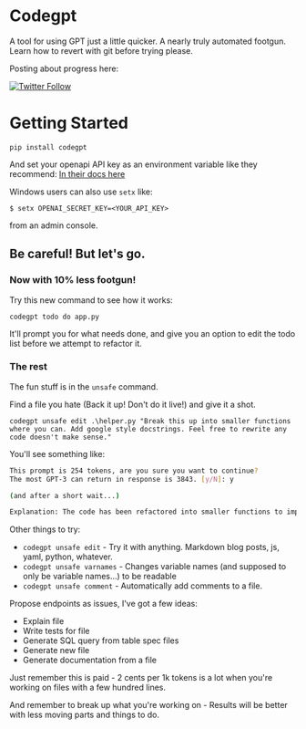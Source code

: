 # Codegpt

A tool for using GPT just a little quicker. A nearly truly automated footgun. Learn how to revert with git before trying please.

Posting about progress here:

[![Twitter Follow](https://img.shields.io/twitter/follow/_JohnPartee?style=social)](https://twitter.com/_JohnPartee)

# Getting Started

`pip install codegpt`

And set your openapi API key as an environment variable like they recommend:
[In their docs here](https://help.openai.com/en/articles/5112595-best-practices-for-api-key-safety)

Windows users can also use `setx` like:

`$ setx OPENAI_SECRET_KEY=<YOUR_API_KEY>`

from an admin console.

## Be careful! But let's go.

### Now with 10% less footgun!

Try this new command to see how it works:

`codegpt todo do app.py`

It'll prompt you for what needs done, and give you an option to edit the todo list before we attempt to refactor it.

### The rest

The fun stuff is in the `unsafe` command.

Find a file you hate (Back it up! Don't do it live!) and give it a shot.

`codegpt unsafe edit .\helper.py "Break this up into smaller functions where you can. Add google style docstrings. Feel free to rewrite any code doesn't make sense."`

You'll see something like:

```sh
This prompt is 254 tokens, are you sure you want to continue?
The most GPT-3 can return in response is 3843. [y/N]: y

(and after a short wait...)

Explanation: The code has been refactored into smaller functions to improve readability, and Google style docstrings have been added.
```

Other things to try:

- `codegpt unsafe edit` - Try it with anything. Markdown blog posts, js, yaml, python, whatever.
- `codegpt unsafe varnames` - Changes variable names (and supposed to only be variable names...) to be readable
- `codegpt unsafe comment` - Automatically add comments to a file.

Propose endpoints as issues, I've got a few ideas:

- Explain file
- Write tests for file
- Generate SQL query from table spec files
- Generate new file
- Generate documentation from a file

Just remember this is paid - 2 cents per 1k tokens is a lot when you're working on files with a few hundred lines.

And remember to break up what you're working on - Results will be better with less moving parts and things to do.
